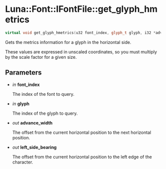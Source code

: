 # Luna::Font::IFontFile::get_glyph_hmetrics

```c++
virtual void get_glyph_hmetrics(u32 font_index, glyph_t glyph, i32 *advance_width, i32 *left_side_bearing)=0
```

Gets the metrics information for a glyph in the horizontal side. 

These values are expressed in unscaled coordinates, so you must multiply by the scale factor for a given size. 

## Parameters
* *in* **font_index**

    The index of the font to query. 

* *in* **glyph**

    The index of the glyph to query. 

* *out* **advance_width**

    The offset from the current horizontal position to the next horizontal position. 

* *out* **left_side_bearing**

    The offset from the current horizontal position to the left edge of the character. 

